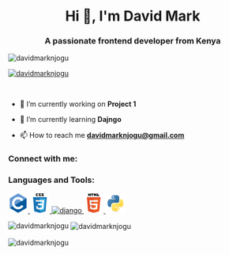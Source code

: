 <h1 align="center">Hi 👋, I'm David Mark</h1>
<h3 align="center">A passionate frontend developer from Kenya</h3>

<p align="left"> <img src="https://komarev.com/ghpvc/?username=davidmarknjogu&label=Profile%20views&color=0e75b6&style=flat" alt="davidmarknjogu" /> </p>

<p align="left"> <a href="https://github.com/ryo-ma/github-profile-trophy"><img src="https://github-profile-trophy.vercel.app/?username=davidmarknjogu" alt="davidmarknjogu" /></a> </p>

<p align="left"> <a href="https://twitter.com/" target="blank"><img src="https://img.shields.io/twitter/follow/?logo=twitter&style=for-the-badge" alt="" /></a> </p>

- 🔭 I’m currently working on **Project 1**

- 🌱 I’m currently learning **Dajngo**

- 📫 How to reach me **davidmarknjogu@gmail.com**

<h3 align="left">Connect with me:</h3>
<p align="left">
</p>

<h3 align="left">Languages and Tools:</h3>
<p align="left"> <a href="https://www.cprogramming.com/" target="_blank" rel="noreferrer"> <img src="https://raw.githubusercontent.com/devicons/devicon/master/icons/c/c-original.svg" alt="c" width="40" height="40"/> </a> <a href="https://www.w3schools.com/css/" target="_blank" rel="noreferrer"> <img src="https://raw.githubusercontent.com/devicons/devicon/master/icons/css3/css3-original-wordmark.svg" alt="css3" width="40" height="40"/> </a> <a href="https://www.djangoproject.com/" target="_blank" rel="noreferrer"> <img src="https://cdn.worldvectorlogo.com/logos/django.svg" alt="django" width="40" height="40"/> </a> <a href="https://www.w3.org/html/" target="_blank" rel="noreferrer"> <img src="https://raw.githubusercontent.com/devicons/devicon/master/icons/html5/html5-original-wordmark.svg" alt="html5" width="40" height="40"/> </a> <a href="https://www.python.org" target="_blank" rel="noreferrer"> <img src="https://raw.githubusercontent.com/devicons/devicon/master/icons/python/python-original.svg" alt="python" width="40" height="40"/> </a> </p>

<p><img align="left" src="https://github-readme-stats.vercel.app/api/top-langs?username=davidmarknjogu&show_icons=true&locale=en&layout=compact" alt="davidmarknjogu" /></p>

<p>&nbsp;<img align="center" src="https://github-readme-stats.vercel.app/api?username=davidmarknjogu&show_icons=true&locale=en" alt="davidmarknjogu" /></p>

<p><img align="center" src="https://github-readme-streak-stats.herokuapp.com/?user=davidmarknjogu&" alt="davidmarknjogu" /></p>
